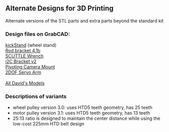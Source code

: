 ## Alternate Designs for 3D Printing
Alternate versions of the STL parts and extra parts beyond the standard kit

### Design files on GrabCAD:
[kickStand](https://grabcad.com/library/scuttle-wheel-stand-v1-1) (wheel stand)
<br>[Rod bracket 4.1b](https://grabcad.com/library/rod-bracket-4-1b-1)
<br>[SCUTTLE Wrench](https://grabcad.com/library/scuttle-wrench-1)
<br>[i2C Bracket v2](https://grabcad.com/library/scuttle-robot-i2c-bracket-v2-1)
<br>[Pivoting Camera Mount](https://grabcad.com/library/camera-pivot-1)
<br>[2DOF Servo Arm](https://grabcad.com/library/servoarm-v1-1)
<br>
<br>[All David's Models](https://grabcad.com/david.m-50/models)

### Descriptions of variants
* wheel pulley version 3.0: uses HTD5 teeth geometry, has 25 teeth
* motor pulley version 3.1: uses HTD5 teeth geometry, has 13 teeth
* 25:13 ratio is designed to maintain the center distance while using the low-cost 225mm HTD belt design
